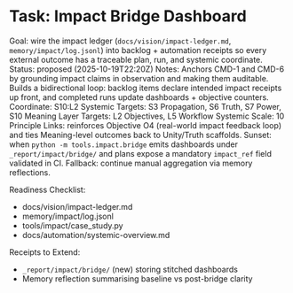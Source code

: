 # Task: Impact Bridge Dashboard
Goal: wire the impact ledger (`docs/vision/impact-ledger.md`, `memory/impact/log.jsonl`) into backlog + automation receipts so every external outcome has a traceable plan, run, and systemic coordinate.
Status: proposed (2025-10-19T22:20Z)
Notes: Anchors CMD-1 and CMD-6 by grounding impact claims in observation and making them auditable. Builds a bidirectional loop: backlog items declare intended impact receipts up front, and completed runs update dashboards + objective counters.
Coordinate: S10:L2
Systemic Targets: S3 Propagation, S6 Truth, S7 Power, S10 Meaning
Layer Targets: L2 Objectives, L5 Workflow
Systemic Scale: 10
Principle Links: reinforces Objective O4 (real-world impact feedback loop) and ties Meaning-level outcomes back to Unity/Truth scaffolds.
Sunset: when `python -m tools.impact.bridge` emits dashboards under `_report/impact/bridge/` and plans expose a mandatory `impact_ref` field validated in CI.
Fallback: continue manual aggregation via memory reflections.

Readiness Checklist:
- docs/vision/impact-ledger.md
- memory/impact/log.jsonl
- tools/impact/case_study.py
- docs/automation/systemic-overview.md

Receipts to Extend:
- `_report/impact/bridge/` (new) storing stitched dashboards
- Memory reflection summarising baseline vs post-bridge clarity
